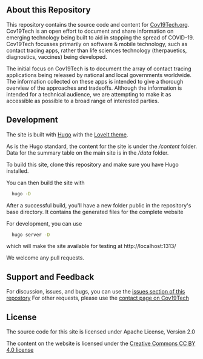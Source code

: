 ## About this Repository
This repository contains the source code and content for [Cov19Tech.org](https://Cov19Tech.org). Cov19Tech is an open effort to document and share information on emerging technology being built to aid in stopping the spread of COVID-19. Cov19Tech focusses primarily on software & mobile technology, such as contact tracing apps, rather than life sciences technology (therpauetics, diagnostics, vaccines) being developed. 

The initial focus on Cov19Tech is to document the array of contact tracing applications being released by national and local governments worldwide. The information collected on these apps is intended to give a thorough overview of the approaches and tradeoffs. Although the information is intended for a technical audience, we are attempting to make it as accessible as possible to a broad range of interested parties.

## Development
The site is built with [Hugo](https://gohugo.io/]) with the [LoveIt theme](https://themes.gohugo.io/loveit/). 

As is the Hugo standard, the content for the site is under the */content* folder. Data for the summary table on the main site is in the */data* folder. 

To build this site, clone this repository and make sure you have Hugo installed.

You can then build the site with

```bash
  hugo -D
```
After a successful build, you'll have a new folder public in the repository's base directory. It contains the generated files for the complete website

For development, you can use
```bash
  hugo server -D
```
which will make the site available for testing at http://localhost:1313/

We welcome any pull requests.

## Support and Feedback
For discussion, issues, and bugs, you can use the [issues section of this repostory](https://github.com/Cov19tech/cov19tech/issues)
For other requests, please use the [contact page on Cov19Tech](https://cov19tech.org/contact)

## License
The source code for this site is licensed under Apache License, Version 2.0

The content on the website is licensed under the [Creative Commons CC BY 4.0 license](https://creativecommons.org/licenses/by/4.0/)
